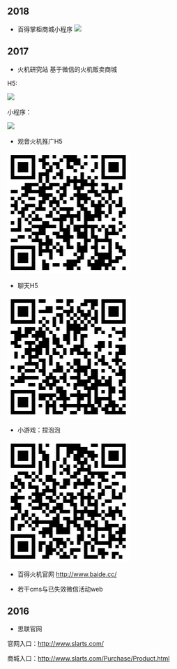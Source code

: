 ## 2018
- 百得掌柜商城小程序
![](./asset/image/2017_01.png)

## 2017
- 火机研究站
基于微信的火机贩卖商城

H5:

![](./asset/image/2017_01.png)

小程序：

![](./asset/image/2017_02.png)

- 观音火机推广H5

![](./asset/image/2017_03.png)

- 聊天H5

![](./asset/image/2017_04.png)

- 小游戏：捏泡泡

![](./asset/image/2017_05.png)

- 百得火机官网
http://www.baide.cc/


- 若干cms与已失效微信活动web

## 2016
- 思联官网

官网入口：http://www.slarts.com/

商城入口：http://www.slarts.com/Purchase/Product.html

